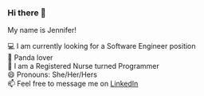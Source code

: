 ### Hi there 👋

My name is Jennifer! 

💻  I am currently looking for a Software Engineer position <br>
🐼  Panda lover <br>
💊  I am a Registered Nurse turned Programmer <br>
😄  Pronouns: She/Her/Hers <br>
📫  Feel free to message me on <a href="https://www.linkedin.com/in/yang-jennifer/">LinkedIn</a><br>

<!--
**jenyang929/jenyang929** is a ✨ _special_ ✨ repository because its `README.md` (this file) appears on your GitHub profile.

Here are some ideas to get you started:

- 🔭 I’m currently working on ...
- 🌱 I’m currently learning ...
- 👯 I’m looking to collaborate on ...
- 🤔 I’m looking for help with ...
- 💬 Ask me about ...
- 📫 How to reach me: ...
- 😄 Pronouns: ...
- ⚡ Fun fact: ...
-->
